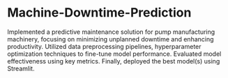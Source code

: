 # Machine-Downtime-Prediction
Implemented a predictive maintenance solution for pump manufacturing machinery,
focusing on minimizing unplanned downtime and enhancing productivity. Utilized data preprocessing pipelines,
hyperparameter optimization techniques to fine-tune model performance. Evaluated model effectiveness using
key metrics. Finally, deployed the best model(s) using Streamlit.
